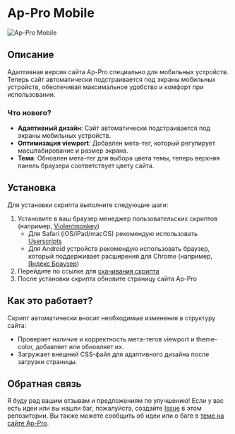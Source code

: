 # Ap-Pro Mobile

<img alt="Ap-Pro Mobile" src="https://github.com/PSIget/appro-mobile/assets/138246762/094e2f45-a390-4a9f-8a3b-a8961a78aa03">

## Описание

Адаптивная версия сайта Ap-Pro специально для мобильных устройств. Теперь сайт автоматически подстраивается под экраны мобильных устройств, обеспечивая максимальное удобство и комфорт при использовании.

### Что нового?

- **Адаптивный дизайн**: Сайт автоматически подстраивается под экраны мобильных устройств.
- **Оптимизация viewport**: Добавлен мета-тег, который регулирует масштабирование и размер экрана.
- **Тема**: Обновлен мета-тег для выбора цвета темы, теперь верхняя панель браузера соответствует цвету сайта.

## Установка

Для установки скрипта выполните следующие шаги:

1. Установите в ваш браузер менеджер пользовательских скриптов (например, [Violentmonkey](https://chromewebstore.google.com/detail/jinjaccalgkegednnccohejagnlnfdag))
   - Для Safari (iOS/iPad/macOS) рекомендую использовать [Userscripts](https://apps.apple.com/us/app/userscripts/id1463298887)
   - Для Android устройств рекомендую использовать браузер, который поддерживает расширения для Chrome (например, [Яндекс Браузер](https://play.google.com/store/apps/details?id=com.yandex.browser&hl=ru))
2. Перейдите по ссылке для [скачивания скрипта](https://raw.githubusercontent.com/PSIget/appro-mobile/main/script.user.js)
3. После установки скрипта обновите страницу сайта Ap-Pro

## Как это работает?

Скрипт автоматически вносит необходимые изменения в структуру сайта:

- Проверяет наличие и корректность мета-тегов viewport и theme-color, добавляет или обновляет их.
- Загружает внешний CSS-файл для адаптивного дизайна после загрузки страницы.

## Обратная связь

Я буду рад вашим отзывам и предложениям по улучшению! Если у вас есть идеи или вы нашли баг, пожалуйста, создайте [Issue](https://github.com/PSIget/appro-mobile/issues) в этом репозитории. Вы также можете сообщить об идеи или о баге в [теме на сайте Ap-Pro](https://ap-pro.ru/forums/topic/9124-mobilnaya-versiya-ap-pro/).

